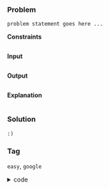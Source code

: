 ### Problem
```
problem statement goes here ...
```

**Constraints**
```
```

**Input**
```
```

**Output**
```
```

**Explanation**
```
```

### Solution
```
:)
```

### Tag
`easy`, `google`

<details>
    <summary>code</summary>

```
your code here
```
</details>